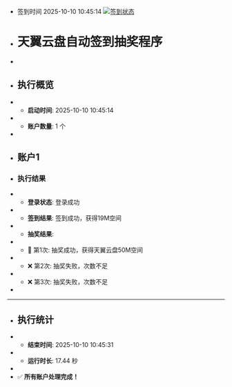 - 签到时间 2025-10-10 10:45:14 [![签到状态](https://github.com/SimpleTry/189pan/actions/workflows/main.yml/badge.svg?branch=main)](https://github.com/SimpleTry/189pan/actions/workflows/main.yml)
- # 天翼云盘自动签到抽奖程序
- 
- ## 执行概览
- - **启动时间**: 2025-10-10 10:45:14
- - **账户数量**: 1 个
- 
- ## 账户1
- ### 执行结果
- - **登录状态**: 登录成功
- - **签到结果**: 签到成功，获得19M空间
- - **抽奖结果**:
-   - 🎉 第1次: 抽奖成功，获得天翼云盘50M空间
-   - ❌ 第2次: 抽奖失败，次数不足
-   - ❌ 第3次: 抽奖失败，次数不足
- 
- ---
- ## 执行统计
- - **结束时间**: 2025-10-10 10:45:31
- - **运行时长**: 17.44 秒
- 
- ✅ **所有账户处理完成！**
